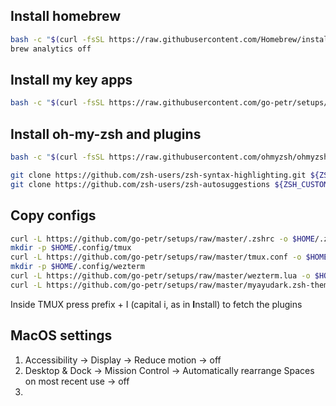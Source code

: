 ## Install homebrew
```zsh
bash -c "$(curl -fsSL https://raw.githubusercontent.com/Homebrew/install/HEAD/install.sh)"
brew analytics off
```
## Install my key apps
```zsh
bash -c "$(curl -fsSL https://raw.githubusercontent.com/go-petr/setups/master/mac.sh)"
```
## Install oh-my-zsh and plugins
```zsh
bash -c "$(curl -fsSL https://raw.githubusercontent.com/ohmyzsh/ohmyzsh/master/tools/install.sh)"
```
```zsh
git clone https://github.com/zsh-users/zsh-syntax-highlighting.git ${ZSH_CUSTOM:-~/.oh-my-zsh/custom}/plugins/zsh-syntax-highlighting
git clone https://github.com/zsh-users/zsh-autosuggestions ${ZSH_CUSTOM:-~/.oh-my-zsh/custom}/plugins/zsh-autosuggestions
```
## Copy configs
```zsh
curl -L https://github.com/go-petr/setups/raw/master/.zshrc -o $HOME/.zshrc
mkdir -p $HOME/.config/tmux
curl -L https://github.com/go-petr/setups/raw/master/tmux.conf -o $HOME/config/tmux/tmux.conf
mkdir -p $HOME/.config/wezterm
curl -L https://github.com/go-petr/setups/raw/master/wezterm.lua -o $HOME/.config/wezterm/wezterm.lua
curl -L https://github.com/go-petr/setups/raw/master/myayudark.zsh-theme -o $HOME/.oh-my-zsh/themes/myayudark.zsh-theme
```
Inside TMUX press prefix + I (capital i, as in **I**nstall) to fetch the plugins

## MacOS settings
1. Accessibility -> Display -> Reduce motion -> off
2. Desktop & Dock -> Mission Control -> Automatically rearrange Spaces on most recent use -> off
3. 
